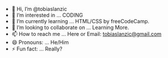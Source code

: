 - 👋 Hi, I’m                                @tobiaslanzic
- 👀 I’m interested in ...                  CODING
- 🌱 I’m currently learning ...             HTML/CSS by freeCodeCamp.
- 💞️ I’m looking to collaborate on ...      Learning More.
- 📫 How to reach me ...                    Here or Email: tobiaslanzic@gmail.com
- 😄 Pronouns: ...                          He/Him
- ⚡ Fun fact: ...                          Really?

<!---
tobiaslanzic/tobiaslanzic is a ✨ special ✨ repository because its `README.md` (this file) appears on your GitHub profile.
You can click the Preview link to take a look at your changes.
--->

